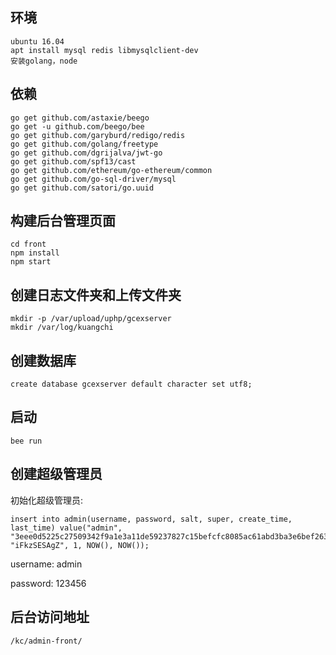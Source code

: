 ## 环境

    ubuntu 16.04
    apt install mysql redis libmysqlclient-dev
    安装golang，node

## 依赖

    go get github.com/astaxie/beego
    go get -u github.com/beego/bee
    go get github.com/garyburd/redigo/redis
    go get github.com/golang/freetype
    go get github.com/dgrijalva/jwt-go
    go get github.com/spf13/cast
    go get github.com/ethereum/go-ethereum/common
    go get github.com/go-sql-driver/mysql
    go get github.com/satori/go.uuid

## 构建后台管理页面

    cd front
    npm install
    npm start

## 创建日志文件夹和上传文件夹
    mkdir -p /var/upload/uphp/gcexserver
    mkdir /var/log/kuangchi

## 创建数据库
    create database gcexserver default character set utf8;

## 启动

    bee run

## 创建超级管理员

初始化超级管理员:

    insert into admin(username, password, salt, super, create_time, last_time) value("admin", "3eee0d5225c27509342f9a1e3a11de59237827c15befcfc8085ac61abd3ba3e6bef2635ad31c0cbd822f328626d2ad359ed8", "iFkzSESAgZ", 1, NOW(), NOW());

username: admin

password: 123456

## 后台访问地址

    /kc/admin-front/
